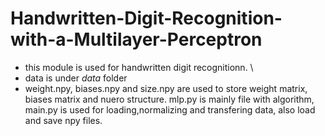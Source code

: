 # Handwritten-Digit-Recognition-with-a-Multilayer-Perceptron
* this module is used for handwritten digit recognitionn. \
* data is under *data* folder
* weight.npy, biases.npy and size.npy are used to store weight matrix, biases matrix and nuero structure.
mlp.py is mainly file with algorithm, main.py is used for loading,normalizing and transfering data, also load and save npy files.
